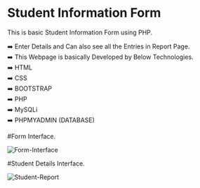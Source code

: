 # Student Information Form
This is basic Student Information Form using PHP.<br />

➡️ Enter Details and Can also see all the Entries in Report Page.<br />
➡️ This Webpage is basically Developed by Below Technologies.<br />
➡️ HTML<br />
➡️ CSS<br />
➡️ BOOTSTRAP<br />
➡️ PHP<br />
➡️ MySQLi<br />
➡️ PHPMYADMIN (DATABASE)<br />

#Form Interface.

![Form-Interface](https://user-images.githubusercontent.com/56908101/125901202-d6ef5088-ce3a-4033-ad1e-8cddd7fa2210.png)



#Student Details Interface.

![Student-Report](https://user-images.githubusercontent.com/56908101/125900847-ee4b48ea-c45a-40d6-8592-d001c18745c4.png)
